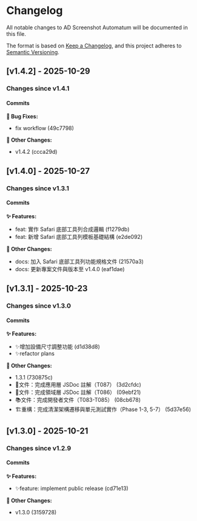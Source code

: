 # Changelog

All notable changes to AD Screenshot Automatum will be documented in this file.

The format is based on [Keep a Changelog](https://keepachangelog.com/en/1.0.0/),
and this project adheres to [Semantic Versioning](https://semver.org/spec/v2.0.0.html).


## [v1.4.2] - 2025-10-29

### Changes since v1.4.1

#### Commits


**🐞 Bug Fixes:**
- fix workflow (49c7798)

**📝 Other Changes:**
- v1.4.2 (ccca29d)


## [v1.4.0] - 2025-10-27

### Changes since v1.3.1

#### Commits


**✨ Features:**
- feat: 實作 Safari 底部工具列合成邏輯 (f1279db)
- feat: 新增 Safari 底部工具列模板基礎結構 (e2de092)

**📝 Other Changes:**
- docs: 加入 Safari 底部工具列功能規格文件 (21570a3)
- docs: 更新專案文件與版本至 v1.4.0 (eaf1dae)


## [v1.3.1] - 2025-10-23

### Changes since v1.3.0

#### Commits


**✨ Features:**
- ✨增加設備尺寸調整功能 (d1d38d8)
- ✨refactor plans

**📝 Other Changes:**
- 1.3.1 (730875c)
- 📝文件：完成應用層 JSDoc 註解（T087） (3d2cfdc)
- 📝文件：完成領域層 JSDoc 註解（T086） (09ebf21)
- 📚文件：完成開發者文件（T083-T085） (08cb678)
- 🏗️重構：完成清潔架構遷移與單元測試實作（Phase 1-3, 5-7） (5d37e56)


## [v1.3.0] - 2025-10-21

### Changes since v1.2.9

#### Commits


**✨ Features:**
- ✨feature: implement public release (cd71e13)

**📝 Other Changes:**
- v1.3.0 (3159728)

